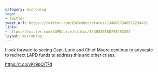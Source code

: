 ```yaml
---
category: microblog
tags:
- twitter
tweet_url: https://twitter.com/ExMember/status/1340027340521234432
links:
- https://twitter.com/LAPDLurie/status/1340020180756283392
layout: microblog
---
```

I look forward to seeing Capt. Lurie and Chief Moore continue to advocate to redirect LAPD funds to address this and other crises.

https://t.co/vKr9pQiT7d
